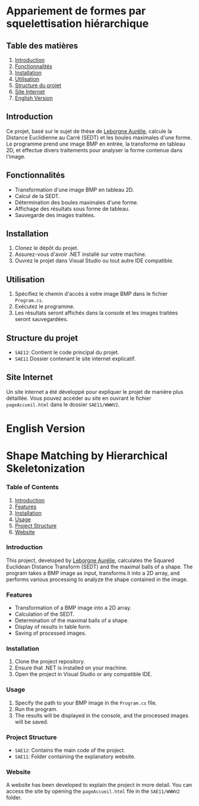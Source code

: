 # Appariement de formes par squelettisation hiérarchique


## Table des matières
1. [Introduction](#introduction)
2. [Fonctionnalités](#fonctionnalités)
3. [Installation](#installation)
4. [Utilisation](#utilisation)
5. [Structure du projet](#structure-du-projet)
6. [Site Internet](#site-internet)
7. [English Version](#english-version)

## Introduction
Ce projet, basé sur le sujet de thèse de [Leborgne Aurélie](https://perso.liris.cnrs.fr/laure.tougne/theses_doctorants/these_Aurelie_leborgne.pdf), calcule la Distance Euclidienne au Carré (SEDT) et les boules maximales d'une forme. Le programme prend une image BMP en entrée, la transforme en tableau 2D, et effectue divers traitements pour analyser la forme contenue dans l'image.

## Fonctionnalités
- Transformation d'une image BMP en tableau 2D.
- Calcul de la SEDT.
- Détermination des boules maximales d'une forme.
- Affichage des résultats sous forme de tableau.
- Sauvegarde des images traitées.

## Installation
1. Clonez le dépôt du projet.
2. Assurez-vous d'avoir .NET installé sur votre machine.
3. Ouvrez le projet dans Visual Studio ou tout autre IDE compatible.

## Utilisation
1. Spécifiez le chemin d'accès à votre image BMP dans le fichier `Program.cs`.
2. Exécutez le programme.
3. Les résultats seront affichés dans la console et les images traitées seront sauvegardées.

## Structure du projet
- `SAE12`: Contient le code principal du projet.
- `SAE11` Dossier contenant le site internet explicatif.

## Site Internet
Un site internet a été développé pour expliquer le projet de manière plus détaillée. Vous pouvez accéder au site en ouvrant le fichier `pageAccueil.html` dans le dossier `SAE11/WWWV2`.

# English Version

# Shape Matching by Hierarchical Skeletonization


### Table of Contents
1. [Introduction](#introduction-1)
2. [Features](#features)
3. [Installation](#installation-1)
4. [Usage](#usage)
5. [Project Structure](#project-structure)
6. [Website](#website)

### Introduction
This project, developed by [Leborgne Aurélie](https://perso.liris.cnrs.fr/laure.tougne/theses_doctorants/these_Aurelie_leborgne.pdf), calculates the Squared Euclidean Distance Transform (SEDT) and the maximal balls of a shape. The program takes a BMP image as input, transforms it into a 2D array, and performs various processing to analyze the shape contained in the image.

### Features
- Transformation of a BMP image into a 2D array.
- Calculation of the SEDT.
- Determination of the maximal balls of a shape.
- Display of results in table form.
- Saving of processed images.

### Installation
1. Clone the project repository.
2. Ensure that .NET is installed on your machine.
3. Open the project in Visual Studio or any compatible IDE.

### Usage
1. Specify the path to your BMP image in the `Program.cs` file.
2. Run the program.
3. The results will be displayed in the console, and the processed images will be saved.

### Project Structure
- `SAE12`: Contains the main code of the project.
- `SAE11`: Folder containing the explanatory website.

### Website
A website has been developed to explain the project in more detail. You can access the site by opening the `pageAccueil.html` file in the `SAE11/WWWV2` folder.
